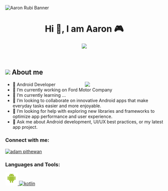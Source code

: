 ![Aaron Rubi Banner](https://github.com/user-attachments/assets/7321a567-7cb7-4210-b314-14c427210326)

<h1 align="center">Hi 👋, I am Aaron 🎮</h1> 
<!--  -->
<p align="center">
  <a href="https://github.com/DenverCoder1/readme-typing-svg"><img src="https://readme-typing-svg.herokuapp.com?font=Time+New+Roman&color=cyan&size=25&center=true&vCenter=true&width=600&height=100&lines=Success+is+the+sum;of+small+efforts;repeated+day+in+and+day+out"></a>
</p>


<br>

## <picture><img src = "https://github.com/7oSkaaa/7oSkaaa/blob/main/Images/about_me.gif?raw=true" width = 50px></picture> About me

<picture> <img align="right" src="https://github.com/7oSkaaa/7oSkaaa/blob/main/Images/Right_Side.gif?raw=true" width = 250px></picture>

- 📱 Android Developer
- 🔭 I’m currently working on Ford Motor Company
- 🌱 I’m currently learning ...
- 👯 I’m looking to collaborate on innovative Android apps that make everyday tasks easier and more enjoyable.
- 🤔 I’m looking for help with exploring new libraries and frameworks to optimize app performance and user experience.
- 💬 Ask me about Android development, UI/UX best practices, or my latest app project.


<h3 align="left">Connect with me:</h3>
<p align="left">
  <a href="https://www.linkedin.com/in/aaron-mendoza-rubi-94372b224/" target="blank"><img align="center"
      src="https://raw.githubusercontent.com/rahuldkjain/github-profile-readme-generator/master/src/images/icons/Social/linked-in-alt.svg"
      alt="adam pithewan" height="30" width="40" />
  </a>

<h3 align="left">Languages and Tools:</h3>
<p align="left"> 
  <a href="https://developer.android.com" target="_blank" rel="noreferrer"> 
    <img src="https://raw.githubusercontent.com/devicons/devicon/master/icons/android/android-original-wordmark.svg"
    alt="android" width="40" height="40" /> 
  </a> 
 <a href="https://developer.mozilla.org/en-US/docs/Web/JavaScript" target="_blank"
    rel="noreferrer"> <a href="https://kotlinlang.org" target="_blank" rel="noreferrer">
    <img src="https://www.vectorlogo.zone/logos/kotlinlang/kotlinlang-icon.svg" alt="kotlin" width="40" height="40" />

<br>
